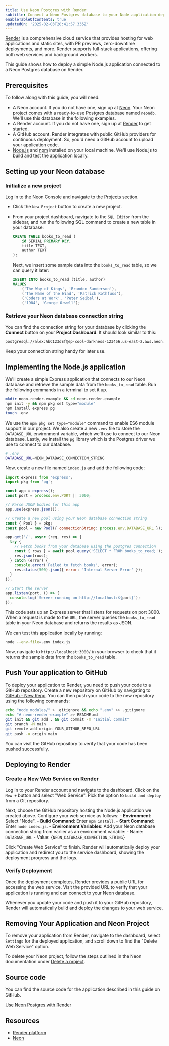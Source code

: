 ```yaml
---
title: Use Neon Postgres with Render
subtitle: Connect a Neon Postgres database to your Node application deployed with Render
enableTableOfContents: true
updatedOn: '2025-02-03T20:41:57.335Z'
---
```


[Render](https://render.com) is a comprehensive cloud service that provides hosting for web applications and static sites, with PR previews, zero-downtime deployments, and more. Render supports full-stack applications, offering both web services and background workers.

This guide shows how to deploy a simple Node.js application connected to a Neon Postgres database on Render.

## Prerequisites

To follow along with this guide, you will need:

- A Neon account. If you do not have one, sign up at [Neon](https://neon.tech). Your Neon project comes with a ready-to-use Postgres database named `neondb`. We'll use this database in the following examples.
- A Render account. If you do not have one, sign up at [Render](https://render.com) to get started.
- A GitHub account. Render integrates with public GitHub providers for continuous deployment. So, you'd need a GitHub account to upload your application code.
- [Node.js](https://nodejs.org/) and [npm](https://www.npmjs.com/) installed on your local machine. We'll use Node.js to build and test the application locally.

## Setting up your Neon database

### Initialize a new project

Log in to the Neon Console and navigate to the [Projects](https://console.neon.tech/app/projects) section.

- Click the `New Project` button to create a new project.

- From your project dashboard, navigate to the `SQL Editor` from the sidebar, and run the following SQL command to create a new table in your database:

  ```sql
  CREATE TABLE books_to_read (
      id SERIAL PRIMARY KEY,
      title TEXT,
      author TEXT
  );
  ```

  Next, we insert some sample data into the `books_to_read` table, so we can query it later:

  ```sql
  INSERT INTO books_to_read (title, author)
  VALUES
      ('The Way of Kings', 'Brandon Sanderson'),
      ('The Name of the Wind', 'Patrick Rothfuss'),
      ('Coders at Work', 'Peter Seibel'),
      ('1984', 'George Orwell');
  ```

### Retrieve your Neon database connection string

You can find the connection string for your database by clicking the **Connect** button on your **Project Dashboard**. It should look similar to this:

```bash
postgresql://alex:AbC123dEf@ep-cool-darkness-123456.us-east-2.aws.neon.tech/dbname?sslmode=require&channel_binding=require
```

Keep your connection string handy for later use.

## Implementing the Node.js application

We'll create a simple Express application that connects to our Neon database and retrieve the sample data from the `books_to_read` table. Run the following commands in a terminal to set it up.

```bash
mkdir neon-render-example && cd neon-render-example
npm init -y && npm pkg set type="module"
npm install express pg
touch .env
```

We use the `npm pkg set type="module"` command to enable ES6 module support in our project. We also create a new `.env` file to store the `DATABASE_URL` environment variable, which we'll use to connect to our Neon database. Lastly, we install the `pg` library which is the Postgres driver we use to connect to our database.

```bash
# .env
DATABASE_URL=NEON_DATABASE_CONNECTION_STRING
```

Now, create a new file named `index.js` and add the following code:

```javascript
import express from 'express';
import pkg from 'pg';

const app = express();
const port = process.env.PORT || 3000;

// Parse JSON bodies for this app
app.use(express.json());

// Create a new pool using your Neon database connection string
const { Pool } = pkg;
const pool = new Pool({ connectionString: process.env.DATABASE_URL });

app.get('/', async (req, res) => {
  try {
    // Fetch books from your database using the postgres connection
    const { rows } = await pool.query('SELECT * FROM books_to_read;');
    res.json(rows);
  } catch (error) {
    console.error('Failed to fetch books', error);
    res.status(500).json({ error: 'Internal Server Error' });
  }
});

// Start the server
app.listen(port, () => {
  console.log(`Server running on http://localhost:${port}`);
});
```

This code sets up an Express server that listens for requests on port 3000. When a request is made to the `URL`, the server queries the `books_to_read` table in your Neon database and returns the results as JSON.

We can test this application locally by running:

```bash
node --env-file=.env index.js
```

Now, navigate to `http://localhost:3000/` in your browser to check that it returns the sample data from the `books_to_read` table.

## Push Your application to GitHub

To deploy your application to Render, you need to push your code to a GitHub repository. Create a new repository on GitHub by navigating to [GitHub - New Repo](https://github.com/new). You can then push your code to the new repository using the following commands:

```bash
echo "node_modules/" > .gitignore && echo ".env" >> .gitignore
echo "# neon-render-example" >> README.md
git init && git add . && git commit -m "Initial commit"
git branch -M main
git remote add origin YOUR_GITHUB_REPO_URL
git push -u origin main
```

You can visit the GitHub repository to verify that your code has been pushed successfully.

## Deploying to Render

### Create a New Web Service on Render

Log in to your Render account and navigate to the dashboard. Click on the `New +` button and select "Web Service". Pick the option to `build and deploy` from a Git repository.

Next, choose the GitHub repository hosting the Node.js application we created above. Configure your web service as follows: - **Environment**: Select "Node". - **Build Command**: Enter `npm install`. - **Start Command**: Enter `node index.js`. - **Environment Variables**: Add your Neon database connection string from earlier as an environment variable: - Name: `DATABASE_URL` - Value: `{NEON_DATABASE_CONNECTION_STRING}`

Click "Create Web Service" to finish. Render will automatically deploy your application and redirect you to the service dashboard, showing the deployment progress and the logs.

### Verify Deployment

Once the deployment completes, Render provides a public URL for accessing the web service. Visit the provided URL to verify that your application is running and can connect to your Neon database.

Whenever you update your code and push it to your GitHub repository, Render will automatically build and deploy the changes to your web service.

## Removing Your Application and Neon Project

To remove your application from Render, navigate to the dashboard, select `Settings` for the deployed application, and scroll down to find the "Delete Web Service" option.

To delete your Neon project, follow the steps outlined in the Neon documentation under [Delete a project](/docs/manage/projects#delete-a-project).

## Source code

You can find the source code for the application described in this guide on GitHub.

<DetailIconCards>
<a href="https://github.com/neondatabase/examples/tree/main/deploy-with-render" description="Connect a Neon Postgres database to your Node application deployed with Render" icon="github">Use Neon Postgres with Render</a>
</DetailIconCards>

## Resources

- [Render platform](https://render.com/)
- [Neon](https://neon.tech)

<NeedHelp/>
